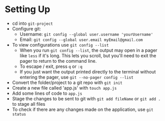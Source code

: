 # Setting Up
- cd into `git-project`
- Configure git:
    - Username: `git config --global user.username 'yourUsername'` <!-- Note: yourUsername in quotes -->
    - Email: `git config --global user.email myEmail@gmail.com` <!-- Note: No quotes for email -->
- To view configurations use `git config --list`
    <!--! Important -->
    - When you run `git config --list`, the output may open in a pager like `less` if it's long. This lets you scroll, but you'll need to exit the pager to return to the command line.
    - To escape / exit, press `q` or `:q`
    - If you just want the output printed directly to the terminal without entering the pager, use `git --no-pager config --list`
- Convert the folder/project to a git repo with `git init`
- Create a new file called 'app.js' with `touch app.js`
- Add some lines of code to `app.js`
- Stage the changes to be sent to git with `git add fileName` or `git add .` to stage all files
- To check if there are any changes made on the application, use `git status` 
